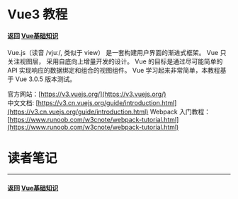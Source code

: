 # Vue3 教程

#### 返回 [Vue基础知识](../Vue基础知识.md)

Vue.js（读音 /vjuː/, 类似于 view） 是一套构建用户界面的渐进式框架。
Vue 只关注视图层， 采用自底向上增量开发的设计。
Vue 的目标是通过尽可能简单的 API 实现响应的数据绑定和组合的视图组件。
Vue 学习起来非常简单，本教程基于 Vue 3.0.5 版本测试。

官方网站：[https://v3.vuejs.org/](https://v3.vuejs.org/)  
中文文档: [https://v3.cn.vuejs.org/guide/introduction.html](https://v3.cn.vuejs.org/guide/introduction.html)
Webpack 入门教程：[https://www.runoob.com/w3cnote/webpack-tutorial.html](https://www.runoob.com/w3cnote/webpack-tutorial.html)


# 读者笔记


---

#### 返回 [Vue基础知识](../Vue基础知识.md)


